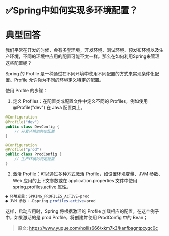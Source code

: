 # ✅Spring中如何实现多环境配置？

# 典型回答


我们平常在开发的时候，会有多套环境，开发环境、测试环境、预发布环境以及生产环境，不同的环境中应用的配置可能不太一样。那么在如何利用Spring来管理这些配置呢？



Spring 的 Profile 是一种通过在不同环境中使用不同配置的方式来实现条件化配置。Profile 允许你为不同的环境定义特定的配置。



使用 Profile 的步骤：



1. 定义 Profiles：在配置类或配置文件中定义不同的 Profiles，例如使用 @Profile("dev") 在 Java 配置类上。

```java
@Configuration
@Profile("dev")
public class DevConfig {
    // 开发环境的特定配置
}

@Configuration
@Profile("prod")
public class ProdConfig {
    // 生产环境的特定配置
}

```



2. 激活 Profile：可以通过多种方式激活 Profile，如设置环境变量、JVM 参数、Web 应用的上下文参数或在 application.properties 文件中使用 spring.profiles.active 属性。



```java
● 环境变量：SPRING_PROFILES_ACTIVE=prod
● JVM 参数：-Dspring.profiles.active=prod
```



这样，启动应用时，Spring 将根据激活的 Profile 加载相应的配置。在这个例子中，如果激活的是 prod Profile，将创建并使用 ProdConfig 中的 Bean；



> 原文: <https://www.yuque.com/hollis666/xkm7k3/kanfbagntpcyqc0c>